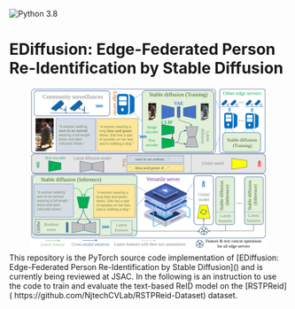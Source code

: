 ![Python 3.8](https://img.shields.io/badge/python-3.8-green.svg)
# EDiffusion: Edge-Federated Person Re-Identification by Stable Diffusion
<div align="center">
<img src=./illustrate.svg width=85% />
</div>
This repository is the PyTorch source code implementation of 
[EDiffusion: Edge-Federated Person Re-Identification by Stable Diffusion]() and is currently being reviewed at JSAC. 
In the following is an instruction to use the code
to train and evaluate the text-based ReID model on the [RSTPReid](
https://github.com/NjtechCVLab/RSTPReid-Dataset) dataset. 

[//]: # (<img src="https://github.com/honestws/TextEdgeReID/blob/master/illustrate.svg"/><br/>  )

[//]: # (### Requirements)

[//]: # ()
[//]: # (Code was tested in virtual environment with Python 3.8 and 1 * RTX 3090 24G. )

[//]: # (The full installed packages in our virtual enviroment  were presented in the 'requirements.txt' file. )

[//]: # ()
[//]: # (### Data preparation)

[//]: # (Download [Market1501 Dataset]&#40;https://zheng-lab.cecs.anu.edu.au/Project/project_reid.html&#41; [[Google]]&#40;https://drive.google.com/file/d/0B8-rUzbwVRk0c054eEozWG9COHM/view&#41; [[Baidu]]&#40;https://pan.baidu.com/s/1ntIi2Op&#41;)

[//]: # ()
[//]: # (Preparation: Open and edit the script `prepare_market.py` in the editor. Change the fifth line in `prepare_market.py` to your download path. Run the following script in the terminal to put the images with the same id in one folder:)

[//]: # (```bash)

[//]: # (python prepare_market.py)

[//]: # (```)

[//]: # ()
[//]: # (Remark: We will remove cross-camera annotations based on 'def get_camera_person_info' in `builder.py`.)

[//]: # ()
[//]: # (We use 'tree' command to show the prejoct's directory listing)

[//]: # (in a neater format for different subdirectories, files and folders in our experiment as follows:)

[//]: # (```)

[//]: # (.)

[//]: # (├── argpaser.py)

[//]: # (├── builder.py)

[//]: # (├── continual_list.py)

[//]: # (├── dreamer.py)

[//]: # (├── DukeMTMC-ReID)

[//]: # (│   ├── bounding_box_test)

[//]: # (│   ├── bounding_box_train)

[//]: # (│   ├── CITATION.txt)

[//]: # (│   ├── LICENSE_DukeMTMC-reID.txt)

[//]: # (│   ├── LICENSE_DukeMTMC.txt)

[//]: # (│   ├── pytorch)

[//]: # (│   ├── query)

[//]: # (│   └── README.md)

[//]: # (├── evaluator.py)

[//]: # (├── final_images)

[//]: # (│   └── output_04456.png)

[//]: # (├── log)

[//]: # (│   └── events.out.tfevents.1667903357.server)

[//]: # (├── lossfun.py)

[//]: # (├── __MACOSX)

[//]: # (│   └── bounding_box_train)

[//]: # (├── main.py)

[//]: # (├── Market-1501)

[//]: # (│   ├── bounding_box_test)

[//]: # (│   ├── bounding_box_train)

[//]: # (│   ├── gt_bbox)

[//]: # (│   ├── gt_query)

[//]: # (│   ├── pytorch)

[//]: # (│   ├── query)

[//]: # (│   └── readme.txt)

[//]: # (├── MARS)

[//]: # (│   ├── bbox_test)

[//]: # (│   ├── bbox_test.zip)

[//]: # (│   ├── bbox_train)

[//]: # (│   ├── bbox_train.zip)

[//]: # (│   └── pytorch)

[//]: # (├── model.py)

[//]: # (├── MSMT17)

[//]: # (│   ├── bounding_box_test)

[//]: # (│   ├── bounding_box_train)

[//]: # (│   ├── __MACOSX)

[//]: # (│   ├── pytorch)

[//]: # (│   ├── query)

[//]: # (│   └── test)

[//]: # (├── MSMT17.zip)

[//]: # (├── net)

[//]: # (│   ├── requirements.txt)

[//]: # (│   ├── result.pth)

[//]: # (│   └── teacher.pth)

[//]: # (├── OPP-PesonReID.zip)

[//]: # (├── prepare_dukemtmc.py)

[//]: # (├── prepare_market.py)

[//]: # (├── prepare_mars.py)

[//]: # (├── prepare_msmt.py)

[//]: # (├── __pycache__)

[//]: # (│   ├── argpaser.cpython-38.pyc)

[//]: # (│   ├── builder.cpython-38.pyc)

[//]: # (│   ├── dreamer.cpython-38.pyc)

[//]: # (│   ├── evaluator.cpython-38.pyc)

[//]: # (│   ├── lossfun.cpython-38.pyc)

[//]: # (│   ├── model.cpython-38.pyc)

[//]: # (│   ├── trainer.cpython-38.pyc)

[//]: # (│   └── util.cpython-38.pyc)

[//]: # (├── README.md)

[//]: # (├── requirements.txt)

[//]: # (├── teacher.pth)

[//]: # (├── trainer.py)

[//]: # (├── util.py)

[//]: # (└── wget-log)

[//]: # (```)

[//]: # (Futhermore, you also can test our code on [DukeMTMC-reID Dataset]&#40;[GoogleDriver]&#40;https://drive.google.com/open?id=1jjE85dRCMOgRtvJ5RQV9-Afs-2_5dY3O&#41; or &#40;[BaiduYun]&#40;https://pan.baidu.com/s/1jS0XM7Var5nQGcbf9xUztw&#41; password: bhbh&#41;&#41;.)

[//]: # (### Model preparation)

[//]: # (Please find the pretrained teacher Re-ID model in)

[//]: # ([BaiduPan]&#40;https://pan.baidu.com/s/15h4UAkAMghtVCZUcz24OFw&#41; &#40;password: bwsa&#41;.)

[//]: # (After downloading *teacher.pth*, please put it into *./net/* folder.)

[//]: # ()
[//]: # ()
[//]: # (### Run the code)

[//]: # ()
[//]: # (Please enter the main folder, Train the OPP model by)

[//]: # (```bash)

[//]: # (python main.py --dream_person 1 --ms 5000 --T 2.0 --lamb 0.05 --sigma 1.0 --batch_size 32  --data_dir your_project_path/OPP-PersonReID/Market-1501/pytorch/)

[//]: # (```)

[//]: # (`--dream_person` num of person for dreaming.)

[//]: # ()
[//]: # (`--ms` memory size of dreamer.)

[//]: # ()
[//]: # (`--T` temperature for target generation)

[//]: # ()
[//]: # (`--lamb` coefficient for the mix loss function)

[//]: # ()
[//]: # (`--sigma` parameter of Gaussian Kernel)

[//]: # ()
[//]: # (`--batch_size` training batch size.)

[//]: # ()
[//]: # (`--data_dir` the path of the training data.)

[//]: # ()
[//]: # (### Monitoring training progress)

[//]: # (```)

[//]: # (tensorboard.sh --port 6006 --logdir your_project_path/log)
```


